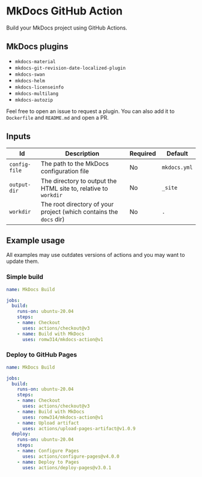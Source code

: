 # MkDocs GitHub Action

Build your MkDocs project using GitHub Actions.

## MkDocs plugins

* `mkdocs-material`
* `mkdocs-git-revision-date-localized-plugin`
* `mkdocs-swan`
* `mkdocs-helm`
* `mkdocs-licenseinfo`
* `mkdocs-multilang`
* `mkdocs-autozip`

Feel free to open an issue to request a plugin. You can also add it to `Dockerfile` and `README.md` and open a PR.

## Inputs

| Id            | Description                                                        | Required | Default      |
|---------------|--------------------------------------------------------------------|----------|--------------|
| `config-file` | The path to the MkDocs configuration file                          | No       | `mkdocs.yml` |
| `output-dir`  | The directory to output the HTML site to, relative to `workdir`    | No       | `_site`      |
| `workdir`     | The root directory of your project (which contains the `docs` dir) | No       | `.`          |

## Example usage

All examples may use outdates versions of actions and you may want to update them.

### Simple build

```yaml
name: MkDocs Build

jobs:
  build:
    runs-on: ubuntu-20.04
    steps:
    - name: Checkout
      uses: actions/checkout@v3
    - name: Build with MkDocs
      uses: romw314/mkdocs-action@v1
```

### Deploy to GitHub Pages

```yaml
name: MkDocs Build

jobs:
  build:
    runs-on: ubuntu-20.04
    steps:
    - name: Checkout
      uses: actions/checkout@v3
    - name: Build with MkDocs
      uses: romw314/mkdocs-action@v1
    - name: Upload artifact
      uses: actions/upload-pages-artifact@v1.0.9
  deploy:
    runs-on: ubuntu-20.04
    steps:
    - name: Configure Pages
      uses: actions/configure-pages@v4.0.0
    - name: Deploy to Pages
      uses: actions/deploy-pages@v3.0.1
```
